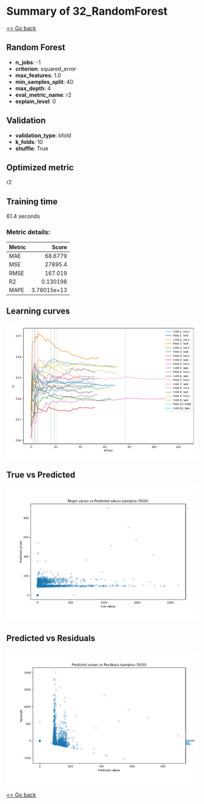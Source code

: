 # Summary of 32_RandomForest

[<< Go back](../README.md)


## Random Forest
- **n_jobs**: -1
- **criterion**: squared_error
- **max_features**: 1.0
- **min_samples_split**: 40
- **max_depth**: 4
- **eval_metric_name**: r2
- **explain_level**: 0

## Validation
 - **validation_type**: kfold
 - **k_folds**: 10
 - **shuffle**: True

## Optimized metric
r2

## Training time

61.4 seconds

### Metric details:
| Metric   |           Score |
|:---------|----------------:|
| MAE      |    68.6779      |
| MSE      | 27895.4         |
| RMSE     |   167.019       |
| R2       |     0.130198    |
| MAPE     |     3.78015e+13 |



## Learning curves
![Learning curves](learning_curves.png)
## True vs Predicted

![True vs Predicted](true_vs_predicted.png)


## Predicted vs Residuals

![Predicted vs Residuals](predicted_vs_residuals.png)



[<< Go back](../README.md)

